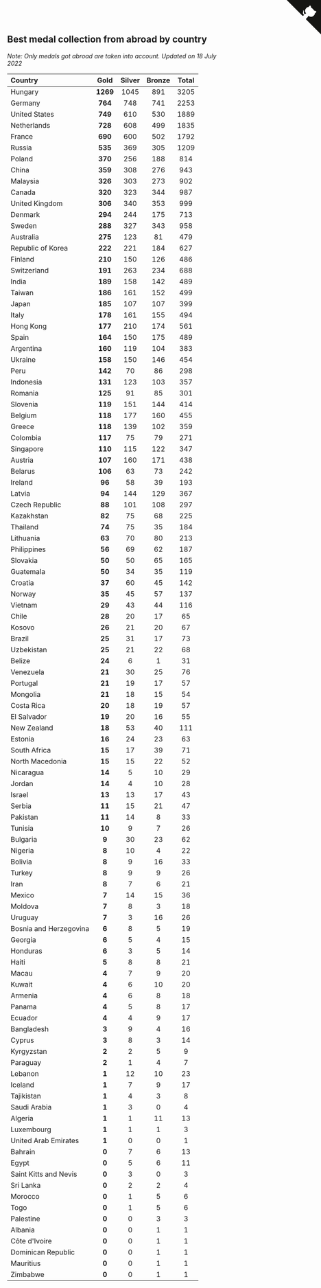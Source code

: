 ## Best medal collection from abroad by country

*Note: Only medals got abroad are taken into account.*
*Updated on 18 July 2022*

| Country | Gold | Silver | Bronze | Total |
| :--- | :--: | :--: | :--: | :--: |
| Hungary | **1269** | 1045 | 891 | 3205 |
| Germany | **764** | 748 | 741 | 2253 |
| United States | **749** | 610 | 530 | 1889 |
| Netherlands | **728** | 608 | 499 | 1835 |
| France | **690** | 600 | 502 | 1792 |
| Russia | **535** | 369 | 305 | 1209 |
| Poland | **370** | 256 | 188 | 814 |
| China | **359** | 308 | 276 | 943 |
| Malaysia | **326** | 303 | 273 | 902 |
| Canada | **320** | 323 | 344 | 987 |
| United Kingdom | **306** | 340 | 353 | 999 |
| Denmark | **294** | 244 | 175 | 713 |
| Sweden | **288** | 327 | 343 | 958 |
| Australia | **275** | 123 | 81 | 479 |
| Republic of Korea | **222** | 221 | 184 | 627 |
| Finland | **210** | 150 | 126 | 486 |
| Switzerland | **191** | 263 | 234 | 688 |
| India | **189** | 158 | 142 | 489 |
| Taiwan | **186** | 161 | 152 | 499 |
| Japan | **185** | 107 | 107 | 399 |
| Italy | **178** | 161 | 155 | 494 |
| Hong Kong | **177** | 210 | 174 | 561 |
| Spain | **164** | 150 | 175 | 489 |
| Argentina | **160** | 119 | 104 | 383 |
| Ukraine | **158** | 150 | 146 | 454 |
| Peru | **142** | 70 | 86 | 298 |
| Indonesia | **131** | 123 | 103 | 357 |
| Romania | **125** | 91 | 85 | 301 |
| Slovenia | **119** | 151 | 144 | 414 |
| Belgium | **118** | 177 | 160 | 455 |
| Greece | **118** | 139 | 102 | 359 |
| Colombia | **117** | 75 | 79 | 271 |
| Singapore | **110** | 115 | 122 | 347 |
| Austria | **107** | 160 | 171 | 438 |
| Belarus | **106** | 63 | 73 | 242 |
| Ireland | **96** | 58 | 39 | 193 |
| Latvia | **94** | 144 | 129 | 367 |
| Czech Republic | **88** | 101 | 108 | 297 |
| Kazakhstan | **82** | 75 | 68 | 225 |
| Thailand | **74** | 75 | 35 | 184 |
| Lithuania | **63** | 70 | 80 | 213 |
| Philippines | **56** | 69 | 62 | 187 |
| Slovakia | **50** | 50 | 65 | 165 |
| Guatemala | **50** | 34 | 35 | 119 |
| Croatia | **37** | 60 | 45 | 142 |
| Norway | **35** | 45 | 57 | 137 |
| Vietnam | **29** | 43 | 44 | 116 |
| Chile | **28** | 20 | 17 | 65 |
| Kosovo | **26** | 21 | 20 | 67 |
| Brazil | **25** | 31 | 17 | 73 |
| Uzbekistan | **25** | 21 | 22 | 68 |
| Belize | **24** | 6 | 1 | 31 |
| Venezuela | **21** | 30 | 25 | 76 |
| Portugal | **21** | 19 | 17 | 57 |
| Mongolia | **21** | 18 | 15 | 54 |
| Costa Rica | **20** | 18 | 19 | 57 |
| El Salvador | **19** | 20 | 16 | 55 |
| New Zealand | **18** | 53 | 40 | 111 |
| Estonia | **16** | 24 | 23 | 63 |
| South Africa | **15** | 17 | 39 | 71 |
| North Macedonia | **15** | 15 | 22 | 52 |
| Nicaragua | **14** | 5 | 10 | 29 |
| Jordan | **14** | 4 | 10 | 28 |
| Israel | **13** | 13 | 17 | 43 |
| Serbia | **11** | 15 | 21 | 47 |
| Pakistan | **11** | 14 | 8 | 33 |
| Tunisia | **10** | 9 | 7 | 26 |
| Bulgaria | **9** | 30 | 23 | 62 |
| Nigeria | **8** | 10 | 4 | 22 |
| Bolivia | **8** | 9 | 16 | 33 |
| Turkey | **8** | 9 | 9 | 26 |
| Iran | **8** | 7 | 6 | 21 |
| Mexico | **7** | 14 | 15 | 36 |
| Moldova | **7** | 8 | 3 | 18 |
| Uruguay | **7** | 3 | 16 | 26 |
| Bosnia and Herzegovina | **6** | 8 | 5 | 19 |
| Georgia | **6** | 5 | 4 | 15 |
| Honduras | **6** | 3 | 5 | 14 |
| Haiti | **5** | 8 | 8 | 21 |
| Macau | **4** | 7 | 9 | 20 |
| Kuwait | **4** | 6 | 10 | 20 |
| Armenia | **4** | 6 | 8 | 18 |
| Panama | **4** | 5 | 8 | 17 |
| Ecuador | **4** | 4 | 9 | 17 |
| Bangladesh | **3** | 9 | 4 | 16 |
| Cyprus | **3** | 8 | 3 | 14 |
| Kyrgyzstan | **2** | 2 | 5 | 9 |
| Paraguay | **2** | 1 | 4 | 7 |
| Lebanon | **1** | 12 | 10 | 23 |
| Iceland | **1** | 7 | 9 | 17 |
| Tajikistan | **1** | 4 | 3 | 8 |
| Saudi Arabia | **1** | 3 | 0 | 4 |
| Algeria | **1** | 1 | 11 | 13 |
| Luxembourg | **1** | 1 | 1 | 3 |
| United Arab Emirates | **1** | 0 | 0 | 1 |
| Bahrain | **0** | 7 | 6 | 13 |
| Egypt | **0** | 5 | 6 | 11 |
| Saint Kitts and Nevis | **0** | 3 | 0 | 3 |
| Sri Lanka | **0** | 2 | 2 | 4 |
| Morocco | **0** | 1 | 5 | 6 |
| Togo | **0** | 1 | 5 | 6 |
| Palestine | **0** | 0 | 3 | 3 |
| Albania | **0** | 0 | 1 | 1 |
| Côte d'Ivoire | **0** | 0 | 1 | 1 |
| Dominican Republic | **0** | 0 | 1 | 1 |
| Mauritius | **0** | 0 | 1 | 1 |
| Zimbabwe | **0** | 0 | 1 | 1 |


<a href="https://github.com/jonatanklosko/wca_statistics" class="github-corner" aria-label="View source on Github"><svg width="80" height="80" viewBox="0 0 250 250" style="fill:#151513; color:#fff; position: absolute; top: 0; border: 0; right: 0;" aria-hidden="true"><path d="M0,0 L115,115 L130,115 L142,142 L250,250 L250,0 Z"></path><path d="M128.3,109.0 C113.8,99.7 119.0,89.6 119.0,89.6 C122.0,82.7 120.5,78.6 120.5,78.6 C119.2,72.0 123.4,76.3 123.4,76.3 C127.3,80.9 125.5,87.3 125.5,87.3 C122.9,97.6 130.6,101.9 134.4,103.2" fill="currentColor" style="transform-origin: 130px 106px;" class="octo-arm"></path><path d="M115.0,115.0 C114.9,115.1 118.7,116.5 119.8,115.4 L133.7,101.6 C136.9,99.2 139.9,98.4 142.2,98.6 C133.8,88.0 127.5,74.4 143.8,58.0 C148.5,53.4 154.0,51.2 159.7,51.0 C160.3,49.4 163.2,43.6 171.4,40.1 C171.4,40.1 176.1,42.5 178.8,56.2 C183.1,58.6 187.2,61.8 190.9,65.4 C194.5,69.0 197.7,73.2 200.1,77.6 C213.8,80.2 216.3,84.9 216.3,84.9 C212.7,93.1 206.9,96.0 205.4,96.6 C205.1,102.4 203.0,107.8 198.3,112.5 C181.9,128.9 168.3,122.5 157.7,114.1 C157.9,116.9 156.7,120.9 152.7,124.9 L141.0,136.5 C139.8,137.7 141.6,141.9 141.8,141.8 Z" fill="currentColor" class="octo-body"></path></svg></a><style>.github-corner:hover .octo-arm{animation:octocat-wave 560ms ease-in-out}@keyframes octocat-wave{0%,100%{transform:rotate(0)}20%,60%{transform:rotate(-25deg)}40%,80%{transform:rotate(10deg)}}@media (max-width:500px){.github-corner:hover .octo-arm{animation:none}.github-corner .octo-arm{animation:octocat-wave 560ms ease-in-out}}</style>
